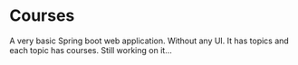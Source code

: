 # Courses
A very basic Spring boot web application.
Without any UI.
It has topics and each topic has courses.
Still working on it...
